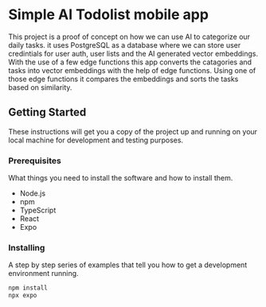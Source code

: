 # Simple AI Todolist mobile app

This project is a proof of concept on how we can use AI to categorize our daily tasks. it uses PostgreSQL as a database where we can store user credintials for user auth, user lists and the AI generated vector embeddings. With the use of a few edge functions this app converts the catagories and tasks into vector embeddings with the help of edge functions. Using one of those edge functions it compares the embeddings and sorts the tasks based on similarity.

## Getting Started

These instructions will get you a copy of the project up and running on your local machine for development and testing purposes.

### Prerequisites

What things you need to install the software and how to install them.

- Node.js
- npm
- TypeScript
- React
- Expo

### Installing

A step by step series of examples that tell you how to get a development environment running.

```bash
npm install
npx expo
```
